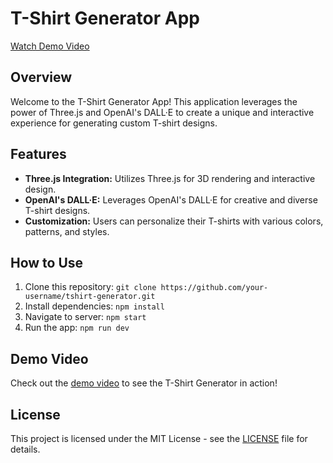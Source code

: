 # T-Shirt Generator App

[Watch Demo Video](https://vimeo.com/892437282?share=copy)

## Overview

Welcome to the T-Shirt Generator App! This application leverages the power of Three.js and OpenAI's DALL·E to create a unique and interactive experience for generating custom T-shirt designs.

## Features

- **Three.js Integration:** Utilizes Three.js for 3D rendering and interactive design.
- **OpenAI's DALL·E:** Leverages OpenAI's DALL·E for creative and diverse T-shirt designs.
- **Customization:** Users can personalize their T-shirts with various colors, patterns, and styles.

## How to Use

1. Clone this repository: `git clone https://github.com/your-username/tshirt-generator.git`
2. Install dependencies: `npm install`
3. Navigate to server: `npm start`
4. Run the app: `npm run dev`

## Demo Video

Check out the [demo video](https://vimeo.com/892437282?share=copy) to see the T-Shirt Generator in action!

## License

This project is licensed under the MIT License - see the [LICENSE](LICENSE) file for details.
